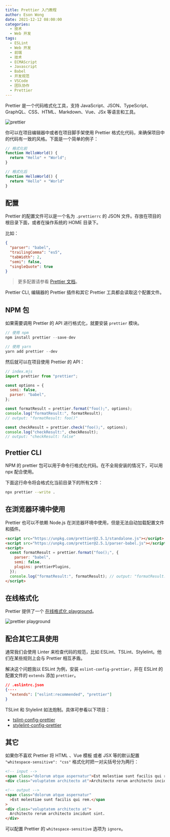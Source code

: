```yaml
---
title: Prettier 入门教程
author: Eson Wong
date: 2021-12-12 08:00:00
categories:
  - 技术
  - Web 开发
tags:
  - ESLint
  - Web 开发
  - 前端
  - 技术
  - ECMAScript
  - Javascript
  - Babel
  - 开发规范
  - VSCode
  - 团队协作
  - Prettier
---
```


Prettier 是一个代码格式化工具，支持 JavaScript、JSON、TypeScript、GraphQL、CSS、HTML、Markdown、Vue、JSx 等语言和工具。

<img src="/asset/prettier.png" max-width="400px" alt="prettier" />

你可以在项目编辑器中或者在项目脚手架使用 Prettier 格式化代码，来确保项目中的代码有一致的风格。下面是一个简单的例子：

```js
// 格式化前
function HelloWorld() {
  return "Hello" + "World";
}

// 格式化后
function HelloWorld() {
  return "Hello" + "World"
}
```

<!-- more -->

## 配置

Prettier 的配置文件可以是一个名为 `.prettierrc` 的 JSON 文件。存放在项目的根目录下面，或者在操作系统的 HOME 目录下。

比如：

```json
{
  "parser": "babel",
  "trailingComma": "es5",
  "tabWidth": 2,
  "semi": false,
  "singleQuote": true
}
```

> 更多配置请参看 [Prettier 文档](https://prettier.io/docs/en/options.html)。

Prettier CLI, 编辑器的 Prettier 插件和其它 Prettier 工具都会读取这个配置文件。

## NPM 包

如果需要调用 Prettier 的 API 进行格式化，就要安装 `prettier` 模块。

```js
// 使用 npm
npm install prettier --save-dev

// 使用 yarn
yarn add prettier --dev
```

然后就可以在项目使用 Prettier 的 API：

```js
// index.mjs
import prettier from "prettier";

const options = {
  semi: false,
  parser: "babel",
};

const formatResult = prettier.format("foo();", options);
console.log("formatResult:", formatResult); 
// output: "formatResult: foo()"

const checkResult = prettier.check("foo();", options);
console.log("checkResult:", checkResult); 
// output: "checkResult: false"
```

## Prettier CLI

NPM 的 prettier 包可以用于命令行格式化代码。在不全局安装的情况下，可以用 npx 配合使用。

下面这行命令将会格式化当前目录下的所有文件：

```bash
npx prettier --write .
```

## 在浏览器环境中使用

Prettier 也可以不依赖 Node.js 在浏览器环境中使用，但是无法自动加载配置文件和插件。

```html
<script src="https://unpkg.com/prettier@2.5.1/standalone.js"></script>
<script src="https://unpkg.com/prettier@2.5.1/parser-babel.js"></script>
<script>
  const formatResult = prettier.format("foo();", {
    parser: "babel",
    semi: false,
    plugins: prettierPlugins,
  });
  console.log("formatResult:", formatResult); // output: "formatResult: foo()"
</script>
```

## 在线格式化

Prettier 提供了一个 [在线格式化 playground](https://prettier.io/playground/)。

![prettier playground](/asset/prettier-playground.png)

## 配合其它工具使用

通常我们会使用 Linter 来检查代码的规范，比如 ESLint、TSLint、Stylelint。他们在某些规则上会与 Prettier 相互矛盾。

解决这个问题我以 ESLint 为例，安装 `eslint-config-prettier`，并在 ESLint 的配置文件的 `extends` 添加 `prettier`。

```json
// .eslintrc.json
{····
  "extends": ["eslint:recommended", "prettier"]
}
```

TSLint 和 Stylelint 如法炮制。具体可参看以下项目：

* [tslint-config-prettier](https://github.com/prettier/tslint-config-prettier)
* [stylelint-config-prettier](https://github.com/prettier/stylelint-config-prettier)

## 其它

如果你不喜欢 Prettier 将 HTML 、Vue 模板 或者 JSX 等的默认配置 `"whitespace-sensitive": "css"` 格式化时把一对尖括号分为两行：

```html
<!-- input -->
<span class="dolorum atque aspernatur">Est molestiae sunt facilis qui rem.</span>
<div class="voluptatem architecto at">Architecto rerum architecto incidunt sint.</div>

<!-- output -->
<span class="dolorum atque aspernatur"
  >Est molestiae sunt facilis qui rem.</span
>
<div class="voluptatem architecto at">
  Architecto rerum architecto incidunt sint.
</div>
```

可以配置 Prettier 的 `whitespace-sensitive` 选项为 `ignore`。
